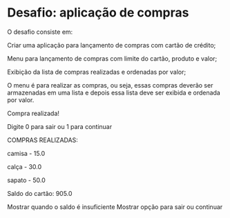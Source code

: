 # Desafio: aplicação de compras

O desafio consiste em:

Criar uma aplicação para lançamento de compras com cartão de crédito;

Menu para lançamento de compras com limite do cartão, produto e valor;

Exibição da lista de compras realizadas e ordenadas por valor;

O menu é para realizar as compras, ou seja, essas compras deverão ser armazenadas em uma lista e depois essa lista 
deve ser exibida e ordenada por valor.

Compra realizada!

Digite 0 para sair ou 1 para continuar

COMPRAS REALIZADAS:

camisa - 15.0

calça - 30.0

sapato - 50.0

Saldo do cartão: 905.0

Mostrar quando o saldo é insuficiente
Mostrar opção para sair ou continuar
